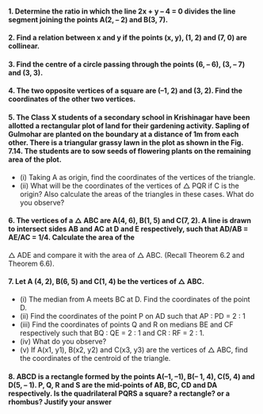 #### 1. Determine the ratio in which the line 2x + y – 4 = 0 divides the line segment joining the points A(2, – 2) and B(3, 7).
#### 2. Find a relation between x and y if the points (x, y), (1, 2) and (7, 0) are collinear.
#### 3. Find the centre of a circle passing through the points (6, – 6), (3, – 7) and (3, 3).
#### 4. The two opposite vertices of a square are (–1, 2) and (3, 2). Find the coordinates of the other two vertices.
#### 5. The Class X students of a secondary school in Krishinagar have been allotted a rectangular plot of land for their gardening activity. Sapling of Gulmohar are planted on the boundary at a distance of 1m from each other. There is a triangular grassy lawn in the plot as shown in the Fig. 7.14. The students are to sow seeds of flowering plants on the remaining area of the plot. 
* (i) Taking A as origin, find the coordinates of the vertices of the triangle.
* (ii) What will be the coordinates of the vertices of △ PQR if C is the origin? Also calculate the areas of the triangles in these cases. What do you observe?
#### 6. The vertices of a △ ABC are A(4, 6), B(1, 5) and C(7, 2). A line is drawn to intersect sides AB and AC at D and E respectively, such that AD/AB = AE/AC = 1/4. Calculate the area of the
△ ADE and compare it with the area of △ ABC. (Recall Theorem 6.2 and Theorem 6.6).
#### 7. Let A (4, 2), B(6, 5) and C(1, 4) be the vertices of △ ABC.
* (i) The median from A meets BC at D. Find the coordinates of the point D.
* (ii) Find the coordinates of the point P on AD such that AP : PD = 2 : 1
* (iii) Find the coordinates of points Q and R on medians BE and CF respectively such that BQ : QE = 2 : 1 and CR : RF = 2 : 1.
* (iv) What do you observe?
* (v) If A(x1, y1), B(x2, y2) and C(x3, y3) are the vertices of △ ABC, find the coordinates of the centroid of the triangle.
#### 8. ABCD is a rectangle formed by the points A(–1, –1), B(– 1, 4), C(5, 4) and D(5, – 1). P, Q, R and S are the mid-points of AB, BC, CD and DA respectively. Is the quadrilateral PQRS a square? a rectangle? or a rhombus? Justify your answer
